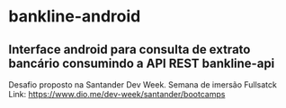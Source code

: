 # bankline-android
## Interface android para consulta de extrato bancário consumindo a API REST bankline-api
Desafio proposto na Santander Dev Week. Semana de imersão Fullsatck
Link: https://www.dio.me/dev-week/santander/bootcamps
